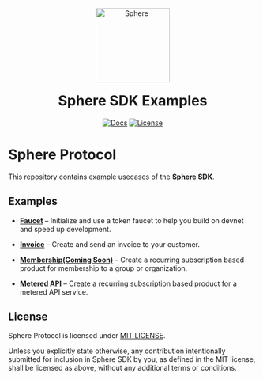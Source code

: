 <div align="center">
    <a>
        <img alt="Sphere" src="https://avatars.githubusercontent.com/u/109333730?s=200&v=4" width="150"/>
    </a>
  <h1 style="margin-top:20px;">Sphere SDK Examples </h1>

  <p>
    <a href="https://docs.sphere.engineer/docs/gettingstarted_introduction"><img alt="Docs" src="https://img.shields.io/badge/docs-tutorials-aquamarine" /></a>
    <!-- <a href="https://discord.com/channels/849494028176588802/878700556904980500"><img alt="Discord Chat" src="https://img.shields.io/discord/889577356681945098?color=aquamarine" /></a> -->
    <a href="https://opensource.org/licenses/MIT"><img alt="License" src="https://img.shields.io/github/license/git-scm/git-scm.com?color=aquamarine" /></a>
  </p>
</div>

# Sphere Protocol

This repository contains example usecases of the [**Sphere SDK**](https://docs.sphere.engineer/docs/gettingstarted_introduction).

## Examples

- [**Faucet**](https://github.com/Sphere-Laboratories/examples/tree/main/faucet) – Initialize and use a token faucet to help you build on devnet and speed up development.

- [**Invoice**](https://github.com/Sphere-Laboratories/examples/tree/main/invoice) – Create and send an invoice to your customer.
- [**Membership(Coming Soon)**](https://github.com/Sphere-Laboratories/examples/tree/main/membership) – Create a recurring subscription based product for membership to a group or organization.
- [**Metered API**](https://github.com/Sphere-Laboratories/examples/tree/main/metered-api) – Create a recurring subscription based product for a metered API service.

## License

Sphere Protocol is licensed under [MIT LICENSE](./LICENSE).

Unless you explicitly state otherwise, any contribution intentionally submitted
for inclusion in Sphere SDK by you, as defined in the MIT license, shall be
licensed as above, without any additional terms or conditions.
